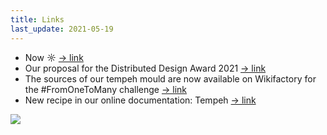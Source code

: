 ```yaml
---
title: Links
last_update: 2021-05-19
---
```


- Now ☼ [→ link](https://domingoclub.com/now.html)
- Our proposal for the Distributed Design Award 2021 [→ link](https://distributeddesign.eu/awards/entries/domingo-club-incubator/)
- The sources of our tempeh mould are now available on Wikifactory for the #FromOneToMany challenge [→ link](https://wikifactory.com/@domingoclub/tempeh-moulds)
- New recipe in our online documentation: Tempeh [→ link](https://domingoclub.com/soy-tempeh.html)

![](grains.png)

